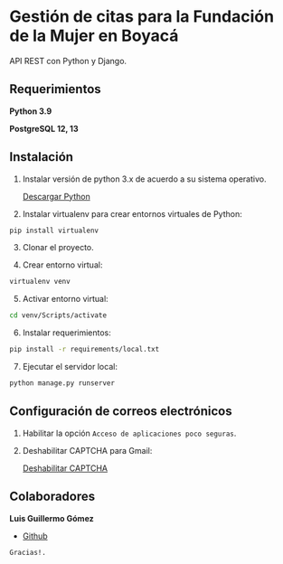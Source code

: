 # Gestión de citas para la Fundación de la Mujer en Boyacá

API REST con Python y Django.

## Requerimientos

**Python 3.9**

**PostgreSQL 12, 13**

## Instalación

1. Instalar versión de python 3.x de acuerdo a su sistema operativo.

   [Descargar Python](https://www.python.org/downloads/)


2. Instalar virtualenv para crear entornos virtuales de Python:

```bash
pip install virtualenv
```

3. Clonar el proyecto.

4. Crear entorno virtual:

```bash
virtualenv venv
```

5. Activar entorno virtual:

```bash
cd venv/Scripts/activate
```

6. Instalar requerimientos:

```bash
pip install -r requirements/local.txt
```

7. Ejecutar el servidor local:

```bash
python manage.py runserver
```

## Configuración de correos electrónicos

1. Habilitar la opción `Acceso de aplicaciones poco seguras`.

2. Deshabilitar CAPTCHA para Gmail:

   [Deshabilitar CAPTCHA](https://www.google.com/accounts/UnlockCaptcha)

## Colaboradores

**Luis Guillermo Gómez**

- [Github](https://github.com/luisgomez29)

```
Gracias!.
```
